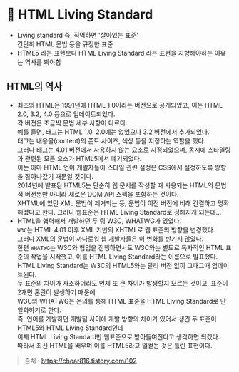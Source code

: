 # 🎯 HTML Living Standard
* Living standard 즉, 직역하면 '살아있는 표준'   
간단히 HTML 문법 등을 규정한 표준
* HTML5 라는 표현보다 HTML Living Standard 라는 표현을 지향해야하는 이유는 역사를 봐야함

## HTML의 역사
* 최초의 HTML은 1991년에 HTML 1.0이라는 버전으로 공개되었고, 이는 HTML 2.0, 3.2, 4.0 등으로 업데이트되었다.   
각 버전은 조금씩 문법 세부 사항이 다르다.   
예를 들면, <font> 태그는 HTML 1.0, 2.0에는 없었으나 3.2 버전에서 추가되었다.   
<font> 태그는 내용물(content)의 폰트 사이즈, 색상 등을 지정하는 역할을 했다.   
그러나 <font> 태그는 4.01 버전에서 사용하지 않는 요소로 지정되었으며, 동시에 스타일링과 관련된 모든 요소가 HTML5에서 폐기되었다.   
이는 아마 HTML 언어 개발자들이 스타일 관련 설정은 CSS에서 설정하도록 방향을 잡아나갔기 때문일 것이다.   
2014년에 발표된 HTML5는 단순히 웹 문서를 작성할 때 사용되는 HTML의 문법적 버전뿐만 아니라 새로운 DOM API 스펙을 포함하는 것이다.   
XHTML에 있던 XML 문법이 제거되는 등, 문법이 이전 버전에 비해 간결하고 명확해졌다고 한다. 그러나 웹표준은 HTML Living Standard로 정해지게 되는데...   
* HTML을 협력해서 개발하던 두 팀 W3C, WHATWG가 있었다.   
```W3C```는 HTML 4.01 이후 XML 기반의 XHTML로 웹 표준의 방향을 변경했다.   
그러나 XML의 문법이 까다로워 웹 개발자들은 이 변화를 반기지 않았다.   
한편 ```WHATWG```는 W3C와 협업을 진행하면서도 W3C와는 별도로 독자적인 HTML 표준의 작업을 시작했고, 이를 HTML Living Standard라는 이름으로 발표했다.   
HTML Living Standard는 W3C의 HTML5와는 달리 버전 없이 그때그때 업데이트된다.   
두 표준의 차이가 사소하더라도 언제 또 큰 차이가 발생할지 모르는 것이고, 표준이 2개면 혼란이 발생하기 때문에   
W3C와 WHATWG는 논의를 통해 HTML 표준을 HTML Living Standard로 단일화하기로 한다.   
즉, 언어를 개발하던 개발팀 사이에 개발 방향의 차이가 있어서 생긴 두 표준이 HTML5와 HTML Living Standard인데   
이제 HTML Living Standard만 웹표준으로 받아들여진다고 생각하면 되겠다.   
따라서 최신 HTML을 배우며 이를 HTML5라고 일컫는 것은 틀린 표현이다.

> 출처 : https://choar816.tistory.com/102
